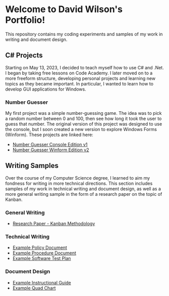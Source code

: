 # Welcome to David Wilson's Portfolio!  
This repository contains my coding experiments and samples of my work in writing and document design.
## C# Projects
Starting on May 13, 2023, I decided to teach myself how to use C# and .Net. I began by taking free lessons on Code Academy. I later moved on to a more freeform structure, developing personal projects and learning new topics as they became important. In particular, I wanted to learn how to develop GUI applications for Windows.
### Number Guesser
My first project was a simple number-guessing game. The idea was to pick a random number between 0 and 100, then see how long it took the user to guess that number. The original version of this project was designed to use the console, but I soon created a new version to explore Windows Forms (Winform). These projects are linked here:
- [Number Guesser Console Edition v1](https://github.com/davidpaulwilson01/Portfolio/tree/main/C%23%20Projects/01%20Number%20Guessing%20Game/Console%20Edition)
- [Number Guesser Winform Edition v2](https://github.com/davidpaulwilson01/Portfolio/tree/main/C%23%20Projects/01%20Number%20Guessing%20Game/WinForm%20Edition/NumberGuesserWinForm)


## Writing Samples
Over the course of my Computer Science degree, I learned to aim my fondness for writing in more technical directions. This section includes samples of my work in technical writing and document design, as well as a more general writing sample in the form of a research paper on the topic of Kanban.
### General Writing
- [Research Paper - Kanban Methodology](https://github.com/DavidPaulWilson/Portfolio/blob/43fd8ba7c77bf3e7901454b4c525509f4248dd94/Writing%20Samples/Research%20Paper%20-%20Kanban%20Methodology.pdf)
### Technical Writing
- [Example Policy Document](https://github.com/DavidPaulWilson/Portfolio/blob/05e2546dc5a4a7ddaf42869762e3b2b49b40c7bc/Technical%20Document%20Samples/Example%20Policy%20Document.pdf)
- [Example Procedure Document](https://github.com/DavidPaulWilson/Portfolio/blob/05e2546dc5a4a7ddaf42869762e3b2b49b40c7bc/Technical%20Document%20Samples/Example%20Procedure%20Document.pdf)
- [Example Software Test Plan](https://github.com/DavidPaulWilson/Portfolio/blob/43fd8ba7c77bf3e7901454b4c525509f4248dd94/IT%20or%20SWE%20Documentation%20Samples/Example%20Test%20Plan.pdf)
### Document Design  
- [Example Instructional Guide](https://github.com/DavidPaulWilson/Portfolio/blob/43fd8ba7c77bf3e7901454b4c525509f4248dd94/Document%20Design%20Samples/Example%20Instructional%20Guide.pdf)
- [Example Quad Chart](https://github.com/DavidPaulWilson/Portfolio/blob/43fd8ba7c77bf3e7901454b4c525509f4248dd94/Document%20Design%20Samples/Example%20Quad%20Chart.pdf)